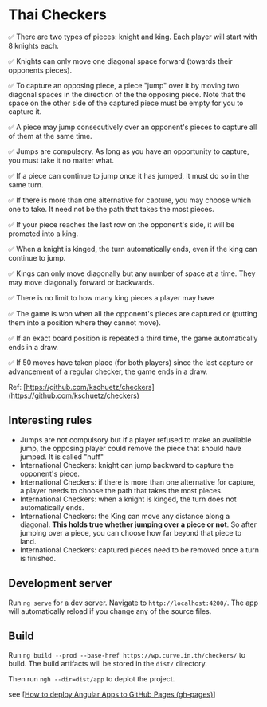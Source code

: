 # Thai Checkers


✅ There are two types of pieces: knight and king. Each player will start with 8 knights each.

✅ Knights can only move one diagonal space forward (towards their opponents pieces).

✅ To capture an opposing piece, a piece "jump" over it by moving two diagonal spaces in the direction of the the opposing piece. Note that the space on the other side of the captured piece must be empty for you to capture it.

✅ A piece may jump consecutively over an opponent's pieces to capture all of them at the same time.

✅ Jumps are compulsory. As long as you have an opportunity to capture, you must take it no matter what.

✅ If a piece can continue to jump once it has jumped, it must do so in the same turn.

✅ If there is more than one alternative for capture, you may choose which one to take. It need not be the path that takes the most pieces.

✅ If your piece reaches the last row on the opponent's side, it will be promoted into a king.

✅ When a knight is kinged, the turn automatically ends, even if the king can continue to jump.

✅ Kings can only move diagonally but any number of space at a time. They may move diagonally forward or backwards.

✅ There is no limit to how many king pieces a player may have

✅ The game is won when all the opponent's pieces are captured or (putting them into a position where they cannot move).

✅ If an exact board position is repeated a third time, the game automatically ends in a draw.

✅ If 50 moves have taken place (for both players) since the last capture or advancement of a regular checker, the game ends in a draw.

Ref: [https://github.com/kschuetz/checkers](https://github.com/kschuetz/checkers)

## Interesting rules
*  Jumps are not compulsory but if a player refused to make an available jump, the opposing player could remove the piece that should have jumped. It is called "huff"
*  International Checkers: knight can jump backward to capture the opponent's piece.
*  International Checkers: if there is more than one alternative for capture, a player needs to choose the path that takes the most pieces.
*  International Checkers: when a knight is kinged, the turn does not automatically ends.
*  International Checkers: the King can move any distance along a diagonal. **This holds true whether jumping over a piece or not**. So after jumping over a piece, you can choose how far beyond that piece to land.
*  International Checkers: captured pieces need to be removed once a turn is finished.

## Development server

Run `ng serve` for a dev server. Navigate to `http://localhost:4200/`. The app will automatically reload if you change any of the source files.

## Build

Run `ng build --prod --base-href https://wp.curve.in.th/checkers/` to build. The build artifacts will be stored in the `dist/` directory. 

Then run `ngh --dir=dist/app` to deplot the project.

see [[How to deploy Angular Apps to GitHub Pages (gh-pages)](https://medium.com/tech-insights/how-to-deploy-angular-apps-to-github-pages-gh-pages-896c4e10f9b4)]
